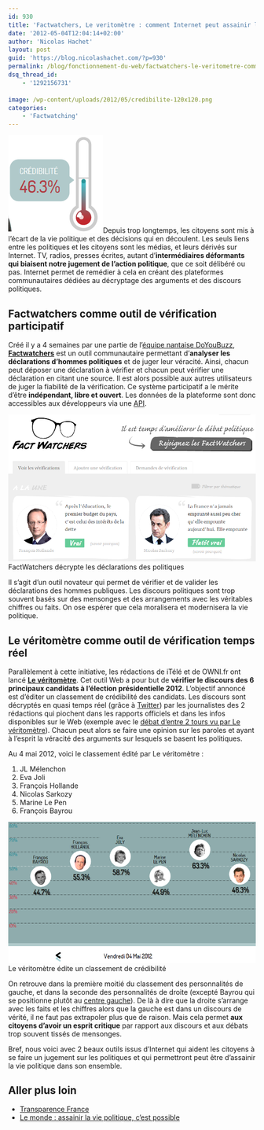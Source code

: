 ```yaml
---
id: 930
title: 'Factwatchers, Le veritomètre : comment Internet peut assainir la vie politique ?'
date: '2012-05-04T12:04:14+02:00'
author: 'Nicolas Hachet'
layout: post
guid: 'https://blog.nicolashachet.com/?p=930'
permalink: /blog/fonctionnement-du-web/factwatchers-le-veritometre-comment-internet-peut-assainir-la-vie-politique/
dsq_thread_id:
    - '1292156731'

image: /wp-content/uploads/2012/05/credibilite-120x120.png
categories:
    - 'Factwatching'
---
```



[![](/wp-content/uploads/2012/05/credibilite.png "credibilite")](/wp-content/uploads/2012/05/credibilite.png)Depuis trop longtemps, les citoyens sont mis à l’écart de la vie politique et des décisions qui en découlent. Les seuls liens entre les politiques et les citoyens sont les médias, et leurs dérivés sur Internet. TV, radios, presses écrites, autant d’**intermédiaires déformants qui biaisent notre jugement de l’action politique**, que ce soit délibéré ou pas. Internet permet de remédier à cela en créant des plateformes communautaires dédiées au décryptage des arguments et des discours politiques.

## Factwatchers comme outil de vérification participatif

Créé il y a 4 semaines par une partie de l’[équipe nantaise DoYouBuzz](https://www.factwatchers.com/team), [**Factwatchers**](https://www.factwatchers.com/) est un outil communautaire permettant d’**analyser les déclarations d’hommes politiques** et de juger leur véracité. Ainsi, chacun peut déposer une déclaration à vérifier et chacun peut vérifier une déclaration en citant une source. Il est alors possible aux autres utilisateurs de juger la fiabilité de la vérification. Ce système participatif a le mérite d’être **indépendant, libre et ouvert**. Les données de la plateforme sont donc accessibles aux développeurs via une [API](https://www.factwatchers.com/developers).

[![](/wp-content/uploads/2012/05/factwatchers.png "factwatchers")](/wp-content/uploads/2012/05/factwatchers.png)FactWatchers décrypte les déclarations des politiques

Il s’agit d’un outil novateur qui permet de vérifier et de valider les déclarations des hommes publiques. Les discours politiques sont trop souvent basés sur des mensonges et des arrangements avec les véritables chiffres ou faits. On ose espérer que cela moralisera et modernisera la vie politique.

## Le véritomètre comme outil de vérification temps réel

Parallèlement à cette initiative, les rédactions de iTélé et de OWNI.fr ont lancé **[Le véritomètre](https://https://itele.owni.fr/)**. Cet outil Web a pour but de **vérifier le discours des 6 principaux candidats à l’élection présidentielle 2012**. L’objectif annoncé est d’éditer un classement de crédibilité des candidats. Les discours sont décryptés en quasi temps réel (grâce à [Twitter](https://blog.nicolashachet.com/2012/04/24/reseaux-sociaux/twitter-pourquoi-cest-bien/)) par les journalistes des 2 rédactions qui piochent dans les rapports officiels et dans les infos disponibles sur le Web (exemple avec le [débat d’entre 2 tours vu par Le véritomètre](https://owni.fr/2012/05/03/veritometre-debat-hollande-sarkozy/)). Chacun peut alors se faire une opinion sur les paroles et ayant à l’esprit la véracité des arguments sur lesquels se basent les politiques.

Au 4 mai 2012, voici le classement édité par Le véritomètre :

1. JL Mélenchon
2. Eva Joli
3. François Hollande
4. Nicolas Sarkozy
5. Marine Le Pen
6. François Bayrou

[![](/wp-content/uploads/2012/05/le_veritometre_classement_04-05-2012.png "le_veritometre_classement_04-05-2012")](/wp-content/uploads/2012/05/le_veritometre_classement_04-05-2012.png)Le véritomètre édite un classement de crédibilité

On retrouve dans la première moitié du classement des personnalités de gauche, et dans la seconde des personnalités de droite (excepté Bayrou qui se positionne plutôt au [centre gauche](https://www.europe1.fr/Politique/Francois-Bayrou-votera-Francois-Hollande-1067209/)). De là à dire que la droite s’arrange avec les faits et les chiffres alors que la gauche est dans un discours de vérité, il ne faut pas extrapoler plus que de raison. Mais cela permet **aux citoyens d’avoir un esprit critique** par rapport aux discours et aux débats trop souvent tissés de mensonges.

Bref, nous voici avec 2 beaux outils issus d’Internet qui aident les citoyens à se faire un jugement sur les politiques et qui permettront peut être d’assainir la vie politique dans son ensemble.

## Aller plus loin

- [Transparence France](https://www.transparence-france.org)
- [Le monde : assainir la vie politique, c’est possible](https://www.lemonde.fr/idees/article/2011/10/06/assainir-la-vie-publique-c-est-tout-a-fait-possible_1583095_3232.html)

